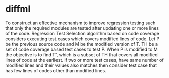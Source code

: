 # diffml
To construct an effective mechanism to improve regression testing such that only the required   modules are tested after updating one or more lines of the code. Regression Test Selection algorithm based on code coverage considers executing test cases which covers modified lines of code. Let P be the previous source code and M be the modified version of T. TH be a set of code coverage based test cases to test P. When P is modified to M the objective is to find T', which is a subset of TH that covers all modified lines of code at the earliest. If two or more test cases, have same number of modified lines and their values also matches then consider test case that has few lines of codes other than modified lines.
